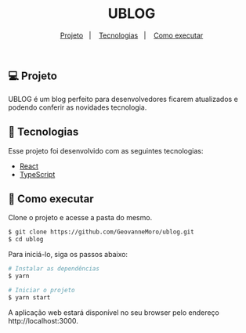 <h1 align="center">
UBLOG
</h1>

<p align="center">
  <a href="#-projeto">Projeto</a>&nbsp;&nbsp;&nbsp;|&nbsp;&nbsp;&nbsp;
  <a href="#-tecnologias">Tecnologias</a>&nbsp;&nbsp;&nbsp;|&nbsp;&nbsp;&nbsp;
  <a href="#-como-executar">Como executar</a>
</p>

<br>

## 💻 Projeto

UBLOG é  um blog perfeito para  desenvolvedores ficarem atualizados e podendo conferir as novidades tecnologia. 


## 🧪 Tecnologias

Esse projeto foi desenvolvido com as seguintes tecnologias:

- [React](https://reactjs.org)
- [TypeScript](https://www.typescriptlang.org/)

## 🚀 Como executar

Clone o projeto e acesse a pasta do mesmo.

```bash
$ git clone https://github.com/GeovanneMoro/ublog.git
$ cd ublog
```

Para iniciá-lo, siga os passos abaixo:
```bash
# Instalar as dependências
$ yarn

# Iniciar o projeto
$ yarn start
```
A aplicação web estará disponível no seu browser pelo endereço http://localhost:3000.
